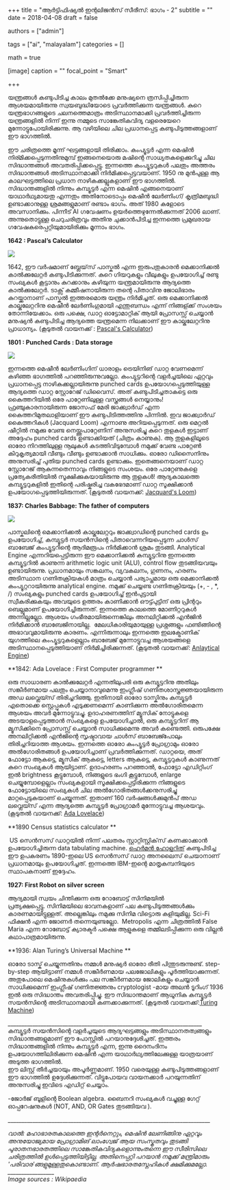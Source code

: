+++
title = "ആർട്ടിഫിഷ്യൽ ഇന്റലിജൻസ് സീരീസ്: ഭാഗം - 2"
subtitle = ""
date = 2018-04-08
draft = false

authors = ["admin"]

tags = ["ai", "malayalam"]
categories = []

math = true

[image]
  caption = ""
  focal_point = "Smart"

+++

യന്ത്രങ്ങൾ കണ്ടുപിടിച്ച കാലം മുതൽക്കേ മനുഷ്യനെ ത്രസിപ്പിച്ചിരുന്ന ആശയമായിരുന്നു സ്വയബുദ്ധിയോടെ പ്രവർത്തിക്കുന്ന യന്ത്രങ്ങൾ. കുറെ യന്ത്രഭാഗങ്ങളുടെ ചലനത്തെമാത്രം അടിസ്ഥാനമാക്കി പ്രവർത്തിച്ചിരുന്ന യന്ത്രങ്ങളിൽ നിന്ന് ഇന്നു നമ്മുടെ സാങ്കേതികവിദ്യ വളരെയേറെ മുന്നോട്ടുപോയിരിക്കുന്നു. ആ വഴിയിലെ ചില പ്രധാനപ്പെട്ട കണ്ടുപിടുത്തങ്ങളാണ് ഈ ഭാഗത്തിൽ.

ഈ ചരിത്രത്തെ മൂന്ന് ഘട്ടങ്ങളായി തിരിക്കാം. കംപ്യൂട്ടർ എന്ന മെഷിൻ നിര്മിക്കപ്പെടുന്നതിനുമുമ്പ് ഇങ്ങനെയൊരു മഷിന്റെ സാധ്യതകളെക്കുറിച്ചു ചില സിദ്ധാന്തങ്ങൾ അവതരിപ്പിക്കപ്പെട്ടു. ഇന്നത്തെ കംപ്യൂട്ടറുകൾ പലതും അത്തരം സിദ്ധാന്തങ്ങൾ അടിസ്ഥാനമാക്കി നിർമിക്കപ്പെട്ടവയാണ്. 1950 നു മുൻപുള്ള ആ കാലഘട്ടത്തിലെ പ്രധാന നാഴികക്കല്ലുകളാണ് ഈ ഭാഗത്തിൽ. സിദ്ധാന്തങ്ങളിൽ നിന്നും കമ്പ്യൂട്ടർ എന്ന മെഷിൻ എങ്ങനെയാണ് യാഥാർഥ്യമായതു എന്നതും അതിനോടൊപ്പം മെഷീൻ ലേർണിംഗ്/ കൃത്രിമബുദ്ധി ഉണ്ടാക്കാനുള്ള ശ്രമങ്ങളുമാണ് രണ്ടാം ഭാഗം. അത് 1980 കളോടെ അവസാനിക്കും. പിന്നീട് AI ഗവേഷണം ഉയർത്തെഴുന്നേൽക്കുന്നത് 2006 ലാണ്. അന്നുതൊട്ടുള്ള ചെറുചരിത്രവും അതിനു ചുക്കാൻപിടിച്ച ഇന്നത്തെ പ്രമുഖരായ ഗവേഷകരെപ്പറ്റിയുമായിരിക്കും മൂന്നാം ഭാഗം. 

  

**1642 : Pascal’s Calculator**

[![](https://4.bp.blogspot.com/-GPPDPfi4q2I/WuwyeybBbVI/AAAAAAAACpI/N5CgOVarvGI_qW0lXW8KjglqWJATUAYXACLcBGAs/s320/Pascaline-CnAM_823-1-IMG_1506-black.jpg)](https://4.bp.blogspot.com/-GPPDPfi4q2I/WuwyeybBbVI/AAAAAAAACpI/N5CgOVarvGI_qW0lXW8KjglqWJATUAYXACLcBGAs/s1600/Pascaline-CnAM_823-1-IMG_1506-black.jpg)

1642, ഈ വർഷമാണ് ബ്ലേയ്‌സ് പാസ്കൽ എന്ന ഇരുപതുകാരൻ മെക്കാനിക്കൽ കാൽക്കുലേറ്റർ കണ്ടുപിടിക്കുന്നത്. കുറെ ഗിയറുകളും വീലുകളും ഉപയോഗിച്ച്‌ രണ്ടു സംഖ്യകൾ കൂട്ടാനും കുറക്കാനും കഴിയുന്ന യന്ത്രമായിരുന്നു ആദ്യത്തെ കാൽക്കുലേറ്റർ. ടാക്സ് കമ്മീഷനായിരുന്ന തന്റെ പിതാവിനു ജോലിഭാരം കുറയ്ക്കാനാണ് പാസ്കൽ ഇത്തരമൊരു യന്ത്രം നിർമിച്ചത്. ഒരു മെക്കാനിക്കൽ കാല്കുലേറ്ററിനു മെഷീൻ ലേർണിംഗുമായി എന്തുബന്ധം എന്ന് നിങ്ങള്ക്ക് സംശയം തോന്നിയേക്കാം. ഒരു പക്ഷെ, ഡാറ്റ ഓട്ടോമാറ്റിക് ആയി പ്രോസസ്സ് ചെയ്യാൻ മനുഷ്യൻ കണ്ടുപിടിച്ച ആദ്യത്തെ യന്ത്രമെന്ന നിലക്കാണ് ഈ കാല്കുലേറ്ററിനു പ്രാധാന്യം. (കൂടുതൽ വായനക്ക് : [Pascal's Calculator](https://en.wikipedia.org/wiki/Pascal%27s_calculator))

  

**1801 : Punched Cards : Data storage** 

[![](https://1.bp.blogspot.com/-aztrk-oHciA/WuwzldCFOpI/AAAAAAAACpQ/xPZdJ2zmPwo94VZH-Eo2dwSVXQIEAObCACLcBGAs/s320/Hand-driven-jacquard-loom.jpg)](https://1.bp.blogspot.com/-aztrk-oHciA/WuwzldCFOpI/AAAAAAAACpQ/xPZdJ2zmPwo94VZH-Eo2dwSVXQIEAObCACLcBGAs/s1600/Hand-driven-jacquard-loom.jpg)

  

ഇന്നത്തെ മെഷീൻ ലേർണിംഗിന് ധാരാളം ട്രെയിനിങ് ഡാറ്റ വേണമെന്ന് കഴിഞ്ഞ ഭാഗത്തിൽ പറഞ്ഞിരുന്നുവല്ലോ. കംപ്യുട്ടറിന്റെ വളർച്ചയിലെ ഏറ്റവും പ്രധാനപ്പെട്ട നാഴികക്കല്ലായിരുന്നു punched cards ഉപയോഗപ്പെടുത്തിയുള്ള ആദ്യത്തെ ഡാറ്റ സ്റ്റോറേജ് ഡിവൈസ്. അത് കണ്ടുപിടിച്ചതാകട്ടെ ഒരു കൈത്തറിയിൽ ഒരേ പാറ്റേണിലുള്ള വസ്ത്രങ്ങൾ നെയ്യാനും! ഫ്രഞ്ചുകാരനായിരുന്ന ജോസഫ് മേരി ജാക്ക്വാർഡ് എന്ന കൈത്തറിമുതലാളിയാണ് ഈ കണ്ടുപിടിത്തത്തിനു പിന്നിൽ. ഇവ ജാക്ക്വാർഡ് കൈത്തറികൾ (Jacquard Loom) എന്നാണു അറിയപ്പെടുന്നത്. ഒരു മെറ്റൽ ഷീറ്റിൽ നമുക്കു വേണ്ട നെയ്ത്തുപാറ്റേണിന് അനുസരിച്ചു കുറെ തുളകൾ ഇട്ടാണ് അദ്ദേഹം punched cards ഉണ്ടാക്കിയത് (ചിത്രം കാണുക). ആ തുളകളിലൂടെ ഓരോ നിറത്തിലുള്ള നൂലുകൾ കടത്തിവിടുമ്പോൾ നമുക്ക് വേണ്ട പാറ്റേൺ കിറുകൃത്യമായി വീണ്ടും വീണ്ടും ഉണ്ടാക്കാൻ സാധിക്കും. ഓരോ ഡിസൈനിനും അനുസരിച്ച്‌ പുതിയ punched cards ഉണ്ടാക്കും. ഇതെങ്ങനെയാണ് ഡാറ്റ സ്റ്റോറേജ് ആകുന്നതെന്നാവും നിങ്ങളുടെ സംശയം. ഒരേ പാറ്റേണുകളെ പ്രത്യേകരീതിയിൽ സൂക്ഷിക്കുകയായിരുന്നു ആ തുളകൾ! ആദ്യകാലത്തെ കമ്പ്യൂട്ടറുകളിൽ ഇതിന്റെ പരിഷ്കരിച്ച വകഭേദമാണ് ഡാറ്റ സൂക്ഷിക്കാൻ ഉപയോഗപ്പെടുത്തിയിരുന്നത്. (കൂടുതൽ വായനക്ക്: [Jacquard's Loom](https://en.wikipedia.org/wiki/Jacquard_loom))

  

**1837: Charles Babbage: The father of computers** 

[![](https://3.bp.blogspot.com/-PG-9Ivk2S4s/Wuwzs39QDlI/AAAAAAAACpU/BWnJCH8SgnsyjQl-cYNefYlnAYirbiBnQCLcBGAs/s320/AnalyticalMachine_Babbage_London.jpg)](https://3.bp.blogspot.com/-PG-9Ivk2S4s/Wuwzs39QDlI/AAAAAAAACpU/BWnJCH8SgnsyjQl-cYNefYlnAYirbiBnQCLcBGAs/s1600/AnalyticalMachine_Babbage_London.jpg)

  

പാസ്കലിന്റെ മെക്കാനിക്കൽ കാല്കുലേറ്ററും ജാക്ക്വാഡിന്റെ punched cards ഉം ഉപയോഗിച്ച്, കമ്പ്യൂട്ടർ സയൻസിന്റെ പിതാവെന്നറിയപ്പെടുന്ന ചാൾസ് ബാബേജ് കംപ്യൂട്ടറിന്റെ ആദിമരൂപം നിർമിക്കാൻ ശ്രമം തുടങ്ങി. Analytical Engine എന്നറിയപ്പെട്ടിരുന്ന ഈ മെക്കാനിക്കൽ കമ്പ്യൂട്ടറിനു ഇന്നത്തെ കമ്പ്യൂട്ടറിൽ കാണുന്ന arithmetic logic unit (ALU), control flow തുടങ്ങിയവയും ഉണ്ടായിരുന്നു. പ്രധാനമായും സങ്കലനം, വ്യവകലനം, ഗുണനം, ഹരണം അടിസ്ഥാന ഗണിതക്രിയകൾ മാത്രം ചെയ്യാൻ പര്യാപ്തമായ ഒരു മെക്കാനിക്കൽ കംപ്യൂറ്ററായിരുന്നു analytical engine. നമുക്ക്‌ ചെയ്യണ്ട ഗണിതക്രിയയും (+, - , \*, /) സംഖ്യകളും punched cards ഉപയോഗിച്ച് ഇൻപുട്ടായി സ്വീകരിക്കുകയും അവയുടെ ഉത്തരം കാണിക്കാൻ ഔട്ട്പുട്ടിന് ഒരു പ്രിന്ററും ബെല്ലുമാണ് ഉപയോഗിച്ചിരുന്നത്. ഇന്നത്തെ കാലത്തെ മോണിറ്ററുകൾ അന്നില്ലല്ലോ. ആശയം ഗംഭീരമായിരുന്നെങ്കിലും അനലിറ്റിക്കൽ എൻജിൻ നിർമിക്കാൻ ബാബേജിനായില്ല.  മേലധികാരിയുമായുള്ള പ്രശ്നങ്ങളും ഫണ്ടിങ്ങിന്റെ അഭാവവുമായിരുന്നു കാരണം. എന്നിരുന്നാലും ഇന്നത്തെ ഇലക്ട്രോണിക് യുഗത്തിലെ കംപ്യൂട്ടറുകളെല്ലാം ബാബേജ് മുന്നോട്ടുവച്ച ആശയങ്ങളെ അടിസ്ഥാനപ്പെടുത്തിയാണ് നിർമിച്ചിരിക്കുന്നത്‌. (കൂടുതൽ വായനക്ക്: [Anlaytical Engine](https://en.wikipedia.org/wiki/Analytical_Engine))

  

**1842: Ada Lovelace : First Computer programmer **

ഒരു സാധാരണ കാൽക്കുലേറ്റർ എന്നതിലുപരി ഒരു കമ്പ്യൂട്ടറിനു അതിലും സങ്കീർണമായ പലതും ചെയ്യാനാവുമെന്നു ഇംഗ്ലീഷ് ഗണിതശാസ്ത്രജ്ഞയായിരുന്ന അഡ ലവ്ലെയ്സ് തിരിച്ചറിഞ്ഞു. ഇതിനായി ഓരോ ടാസ്കിനും കമ്പ്യൂട്ടർ എതൊക്കെ സ്റ്റെപ്പുകൾ എടുക്കണമെന്ന് കാണിക്കുന്ന അൽഗോരിതമെന്ന ആശയം അവർ മുന്നോട്ടുവച്ചു. ഉദാഹരണത്തിന് മ്യൂസിക് നോട്ടുകളെ അടയാളപ്പെടുത്താൻ സംഖ്യകളെ ഉപയോഗിച്ചാൽ, ഒരു കമ്പ്യൂട്ടറിന് ആ മ്യൂസിക്കിനെ പ്രോസസ്സ് ചെയ്യാൻ സാധിക്കുമെന്നു അവർ കണ്ടെത്തി. ഒരുപക്ഷേ അനലിറ്റിക്കൽ എൻജിന്റെ സൃഷ്ടാവായ ചാൾസ് ബാബേജ്പോലും തിരിച്ചറിയാത്ത ആശയം. ഇന്നത്തെ ഓരോ കംപ്യൂട്ടർ പ്രോഗ്രാമും ഓരോ അൽഗോരിതങ്ങൾ ഉപയോഗിച്ചാണ് പ്രവർത്തിക്കുന്നത്. ഡാറ്റയെ, അത് ഫോട്ടോ ആകട്ടെ, മ്യൂസിക് ആകട്ടെ, letters ആകട്ടെ, കമ്പ്യൂട്ടറുകൾ കാണുന്നത് കുറെ സംഖ്യകൾ ആയിട്ടാണ്. ഉദാഹരണം പറഞ്ഞാൽ, ഫോട്ടോ എഡിറ്റിംഗ് ഇൽ brightness കൂട്ടുമ്പോൾ, നിങ്ങളുടെ ഭംഗി കൂട്ടുമ്പോൾ, enlarge ചെയ്യുമ്പോളെല്ലാം സംഖ്യകളായി സൂക്ഷിക്കപ്പെട്ടിരിക്കുന്ന നിങ്ങളുടെ ഫോട്ടോയിലെ സംഖ്യകൾ ചില അൽഗോരിതങ്ങൾക്കനുസരിച്ചു മാറ്റപ്പെടുകയാണ് ചെയ്യുന്നത്. ഇതാണ് 160 വർഷങ്ങൾക്കുമുൻപ് അഡ ലവ്ലെയ്സ് എന്ന ആദ്യത്തെ കമ്പ്യൂട്ടർ പ്രോഗ്രാമർ മുന്നോട്ടുവച്ച ആശയവും. (കൂടുതൽ വായനക്ക്: [Ada Lovelace](https://en.wikipedia.org/wiki/Ada_Lovelace))

  

**1890 Census statistics calculator **

 US സെൻസസ് ഡാറ്റയിൽ നിന്ന് പലതരം സ്റ്റാറ്റിസ്റ്റിക്‌സ് കണക്കാക്കാൻ ഉപയോഗിച്ചിരുന്ന data tabulating machine. [ഹെർമൻ ഹോളറിത്](https://en.wikipedia.org/wiki/Herman_Hollerith) കണ്ടുപിടിച്ച ഈ ഉപകരണം 1890-ഇലെ US സെൻസസ് ഡാറ്റ അനലൈസ് ചെയാനാണ് പ്രധാനമായും ഉപയോഗിച്ചത്. ഇന്നത്തെ IBM-ഇന്റെ മാതൃകമ്പനിയുടെ സ്ഥാപകനാണ് ഇദ്ദേഹം.

  

**1927: First Robot on silver screen**

ആദ്യമായി സ്വയം ചിന്തിക്കുന്ന ഒരു റോബോട്ട് സിനിമയിൽ പ്രത്യക്ഷപ്പെട്ടു. സിനിമയിലെ ഭാവനകളാണ് പല കണ്ടുപിടുത്തങ്ങൾക്കും കാരണമായിട്ടുള്ളത്. അല്ലെങ്കിലും നമുക്കു സിനിമ വിട്ടൊരു കളിയുമില്ല. Sci-Fi ഫിക്ഷൻ എന്ന ജോണർ തന്നെയുണ്ടല്ലോ.  Metropolis എന്ന ചിത്രത്തിൽ False Maria എന്ന റോബോട്ട് ക്യാരക്ടർ പക്ഷെ ആളുകളെ തമ്മിലടിപ്പിക്കുന്ന ഒരു വില്ലൻ കഥാപാത്രമായിരുന്നു.

  

**1936: Alan Turing’s Universal Machine **

ഓരോ ടാസ്ക് ചെയ്യുന്നതിനും നമ്മൾ മനുഷ്യർ ഓരോ രീതി പിന്തുടരുന്നുണ്ട്. step-by-step ആയിട്ടാണ് നമ്മൾ സങ്കീർണമായ പലജോലികളും പൂർത്തിയാക്കുന്നത്. അതുപോലെ മെഷിനുകൾക്കും പല സങ്കീർണമായ ജോലികളും ചെയ്യാൻ സാധിക്കുമെന്ന് ഇംഗ്ലീഷ് ഗണിതജ്ഞനും cryptologist -മായ അലൻ ടൂറിംഗ് 1936 ഇൽ ഒരു സിദ്ധാന്തം അവതരിപ്പിച്ചു. ഈ സിദ്ധാന്തമാണ് ആധൂനിക കമ്പ്യൂട്ടർ സയൻസിന്റെ അടിസ്ഥാനമായി കണക്കാക്കുന്നത്. (കൂടുതൽ വായനക്ക്:[Turing Machine](https://en.wikipedia.org/wiki/Universal_Turing_machine))

\_\_\_\_\_\_\_\_\_\_\_\_\_\_\_\_\_\_\_\_\_\_\_\_\_\_\_\_\_\_\_\_\_\_\_\_\_\_\_\_\_\_\_\_\_\_\_\_\_\_\_\_\_\_\_\_\_\_\_\_\_\_\_\_\_\_\_\_\_\_\_  
കമ്പ്യൂട്ടർ സയൻസിന്റെ വളർച്ചയുടെ ആദ്യഘട്ടങ്ങളും അടിസ്ഥാനതത്വങ്ങളും സിദ്ധാന്തങ്ങളുമാണ് ഈ പോസ്റ്റിൽ പറയാനുദ്ദേശിച്ചത്. ഇത്തരം സിദ്ധാന്തങ്ങളിൽ നിന്നും കമ്പ്യൂട്ടർ എന്ന, ഇന്നു ദൈനംദിനം ഉപയോഗത്തിലിരിക്കുന്ന മെഷിൻ എന്ന യാഥാർഥ്യത്തിലേക്കുള്ള യാത്രയാണ് അടുത്ത ഭാഗത്തിൽ.  
ഈ ലിസ്റ്റ് തീർച്ചയായും അപൂർണ്ണമാണ്‌. 1950 വരെയുള്ള കണ്ടുപിടുത്തങ്ങളാണ് ഈ ഭാഗത്തിൽ ഉദ്ദേശിക്കുന്നത്. വിട്ടുപോയവ വായനക്കാർ പറയുന്നതിന് അനുസരിച്ചു ഇവിടെ എഡിറ്റ് ചെയ്യാം.

\-ജോർജ് ബൂളിന്റെ Boolean algebra. ബൈനറി സംഖ്യകൾ വച്ചുള്ള ഗേറ്റ് ഓപ്പറേഷനുകൾ (NOT, AND, OR Gates തുടങ്ങിയവ ).

\_\_\_\_\_\_\_\_\_\_\_\_\_\_\_\_\_\_\_\_\_\_\_\_\_\_\_\_\_\_\_\_\_\_\_\_\_\_\_\_\_\_\_\_\_\_\_\_\_\_\_\_\_\_\_\_\_\_\_\_\_\_\_\_\_\_\_\_\_\_\_\_\_\_

_വാൽ: മഹാഭാരതകാലത്തെ ഇന്റർനെറ്റും, മെഷിൻ ലേണിങ്ങിനു ഏറ്റവും അനുയോജ്യമായ പ്രോഗ്രാമിങ് ലാംഗ്വേജ് ആയ സംസ്കൃതവും തുടങ്ങി പുരാതനഭാരതത്തിലെ സാങ്കേതികവിദ്യകളൊന്നുംതന്നെ ഈ സീരിസിലെ ചരിത്രത്തിൽ ഉൾപ്പെടുത്തിയിട്ടില്ല. അതിനെപ്പറ്റി പറയാൻ നമുക്ക് മന്ത്രിമാരും 'പരിവാര'ങ്ങളുമുള്ളതുകൊണ്ടാണ്. ആർഷഭാരതസ്നേഹികൾ ക്ഷമിക്കുമല്ലോ._  
_\_\_\_\_\_\_\_\_\_\_\_\_\_\_\_\_\__  
_Image sources : Wikipaedia_

